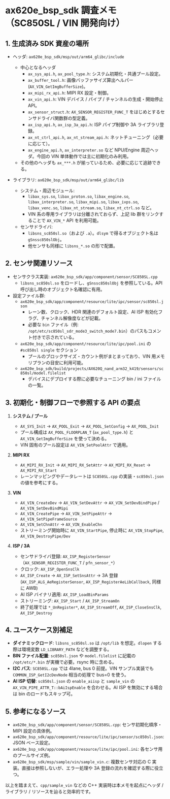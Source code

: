 # ax620e_bsp_sdk 調査メモ（SC850SL / VIN 開発向け）

## 1. 生成済み SDK 資産の場所
- ヘッダ: `ax620e_bsp_sdk/msp/out/arm64_glibc/include`
  - 中心となるヘッダ
    - `ax_sys_api.h`, `ax_pool_type.h`: システム初期化・共通プール設定。
    - `ax_buffer_tool.h`: 画像バッファサイズ算出ヘルパー (`AX_VIN_GetImgBufferSize`)。
    - `ax_mipi_rx_api.h`: MIPI RX 設定・制御。
    - `ax_vin_api.h`: VIN デバイス / パイプ / チャンネルの生成・開始停止 API。
    - `ax_sensor_struct.h`: `AX_SENSOR_REGISTER_FUNC_T` をはじめとするセンサドライバ関数群の型定義。
    - `ax_isp_api.h`, `ax_isp_3a_api.h`: ISP パイプ制御や 3A ライブラリ登録。
    - `ax_nt_ctrl_api.h`, `ax_nt_stream_api.h`: ネットチューニング（必要に応じて）。
    - `ax_engine_api.h`, `ax_interpreter.so` など NPU/Engine 周辺ヘッダ。今回の VIN 単体動作では主に初期化のみ利用。
  - その他のヘッダも `ax_***.h` が揃っているため、必要に応じて追跡できる。

- ライブラリ: `ax620e_bsp_sdk/msp/out/arm64_glibc/lib`
  - システム・周辺モジュール:
    - `libax_sys.so`, `libax_proton.so`, `libax_engine.so`, `libax_interpreter.so`, `libax_mipi.so`, `libax_ivps.so`, `libax_venc.so`, `libax_nt_stream.so`, `libax_nt_ctrl.so` など。
    - VIN 系の専用ライブラリは分離されておらず、上記 lib 群をリンクすることで `AX_VIN_*` API を利用可能。
  - センサドライバ:
    - `libsns_sc850sl.so`（および `.a`）。`dlsym` で得るオブジェクト名は `gSnssc850slObj`。
    - 他センサも同様に `libsns_*.so` の形で配置。

## 2. センサ関連リソース
- センサクラス実装: `ax620e_bsp_sdk/app/component/sensor/SC850SL.cpp`
  - `libsns_sc850sl.so` をロードし、`gSnssc850slObj` を参照している。API 呼び出し時のオブジェクト名確認に有用。
- 設定ファイル群:
  - `ax620e_bsp_sdk/app/component/resource/lite/ipc/sensor/sc850sl.json`
    - レーン数、クロック、HDR 関連のデフォルト設定、AI ISP 有効化フラグ、チャンネル解像度などが記載。
    - 必要な `bin` ファイル（例: `/opt/etc/sc850sl_sdr_mode3_switch_mode7.bin`）のパスもコメント付きで示されている。
  - `ax620e_bsp_sdk/app/component/resource/lite/ipc/pool.ini` の `#sc850sl single` セクション
    - プールのブロックサイズ・カウント例がまとまっており、VIN 用メモリプランの目安に利用可能。
  - `ax620e_bsp_sdk/build/projects/AX620Q_nand_arm32_k419/sensors/sc850sl/model.filelist`
    - デバイスにデプロイする際に必要なチューニング bin / ini ファイルの一覧。

## 3. 初期化・制御フローで参照する API の要点
1. **システム / プール**
   - `AX_SYS_Init` → `AX_POOL_Exit` → `AX_POOL_SetConfig` → `AX_POOL_Init`
   - プール構成は `AX_POOL_FLOORPLAN_T` (`ax_pool_type.h`) と `AX_VIN_GetImgBufferSize` を使って決める。
   - VIN 固有のプール設定は `AX_VIN_SetPoolAttr` で適用。

2. **MIPI RX**
   - `AX_MIPI_RX_Init` → `AX_MIPI_RX_SetAttr` → `AX_MIPI_RX_Reset` → `AX_MIPI_RX_Start`
   - レーンマッピングやデータレートは `SC850SL.cpp` の実装・`sc850sl.json` の値を参考にする。

3. **VIN**
   - `AX_VIN_CreateDev` → `AX_VIN_SetDevAttr` → `AX_VIN_SetDevBindPipe` / `AX_VIN_SetDevBindMipi`
   - `AX_VIN_CreatePipe` → `AX_VIN_SetPipeAttr` → `AX_VIN_SetPipeFrameSource`
   - `AX_VIN_SetChnAttr` → `AX_VIN_EnableChn`
   - ストリーミング開始時に `AX_VIN_StartPipe`, 停止時に `AX_VIN_StopPipe`, `AX_VIN_DestroyPipe/Dev`

4. **ISP / 3A**
   - センサドライバ登録: `AX_ISP_RegisterSensor`（`AX_SENSOR_REGISTER_FUNC_T` / `pfn_sensor_*`）
   - クロック: `AX_ISP_OpenSnsClk`
   - `AX_ISP_Create` → `AX_ISP_SetSnsAttr` → 3A 登録 (`AX_ISP_ALG_AeRegisterSensor`, `AX_ISP_RegisterAeLibCallback`, 同様に AWB)
   - AI ISP バイナリ適用: `AX_ISP_LoadBinParams`
   - ストリーミング: `AX_ISP_Start` / `AX_ISP_StreamOn`
   - 終了処理では `*_UnRegister*`, `AX_ISP_StreamOff`, `AX_ISP_CloseSnsClk`, `AX_ISP_Destroy`

## 4. ユースケース別補足
- **ダイナミックロード**: `libsns_sc850sl.so` は `/opt/lib` を想定。`dlopen` する際は環境変数 `LD_LIBRARY_PATH` などを調整する。
- **BIN ファイル配置**: `sc850sl.json` や `model.filelist` に記載の `/opt/etc/*.bin` が実機で必要。rsync 時に含める。
- **I2C バス**: `SC850SL.cpp` では 4lane, bus 0 前提。VIN サンプル実装でも `COMMON_ISP_GetI2cDevNode` 相当の処理で bus=0 を使う。
- **AI ISP 切替**: `sc850sl.json` の `enable_aiisp` と `sample_vin` の `AX_VIN_PIPE_ATTR_T::bAiIspEnable` を合わせる。AI ISP を無効にする場合は bin のロードもスキップ可。

## 5. 参考になるソース
- `ax620e_bsp_sdk/app/component/sensor/SC850SL.cpp`: センサ初期化順序・MIPI 設定の具体例。
- `ax620e_bsp_sdk/app/component/resource/lite/ipc/sensor/sc850sl.json`: JSON ベース設定。
- `ax620e_bsp_sdk/app/component/resource/lite/ipc/pool.ini`: 各センサ用のプールサイズ例。
- `ax620e_bsp_sdk/msp/sample/vin/sample_vin.c`: 複数センサ対応の C 実装。直接は参照しないが、エラー処理や 3A 登録の流れを確認する際に役立つ。

以上を踏まえて、`cpp/sample_vin` などの C++ 実装時は本メモを起点にヘッダ / ライブラリ / リソースを辿ると効率的です。
